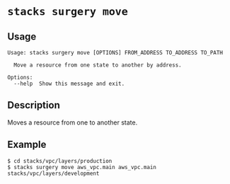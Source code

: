 # `stacks surgery move`

## Usage
```
Usage: stacks surgery move [OPTIONS] FROM_ADDRESS TO_ADDRESS TO_PATH

  Move a resource from one state to another by address.

Options:
  --help  Show this message and exit.
```

## Description

Moves a resource from one to another state.

## Example

```shell
$ cd stacks/vpc/layers/production
$ stacks surgery move aws_vpc.main aws_vpc.main stacks/vpc/layers/development
```

